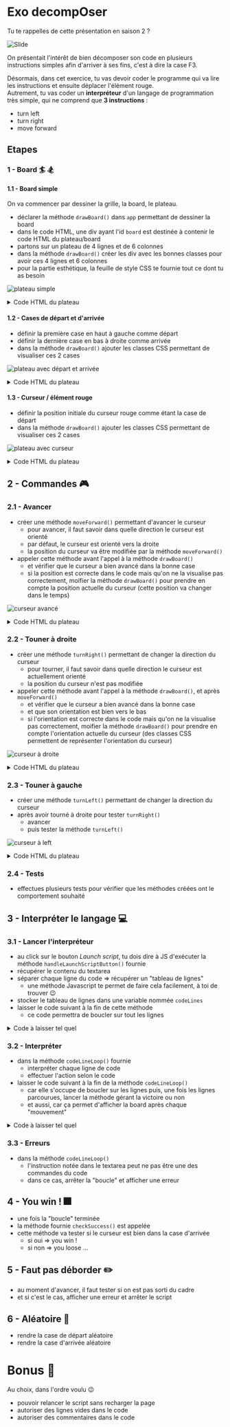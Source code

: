 # Exo decompOser

Tu te rappelles de cette présentation en saison 2 ?

![Slide](docs/slide-decomposer.png)

On présentait l'intérêt de bien décomposer son code en plusieurs instructions simples afin d'arriver à ses fins, c'est à dire la case F3.

Désormais, dans cet exercice, tu vas devoir coder le programme qui va lire les instructions et ensuite déplacer l'élément rouge.  
Autrement, tu vas coder un **interpréteur** d'un langage de programmation très simple, qui ne comprend que **3 instructions** :
- turn left
- turn right
- move forward

## Etapes

### 1 - Board :surfer: :snowboarder:

#### 1.1 - Board simple

On va commencer par dessiner la grille, la board, le plateau.

- déclarer la méthode `drawBoard()` dans `app` permettant de dessiner la board
- dans le code HTML, une div ayant l'id `board` est destinée à contenir le code HTML du plateau/board
- partons sur un plateau de 4 lignes et de 6 colonnes
- dans la méthode `drawBoard()` créer les div avec les bonnes classes pour avoir ces 4 lignes et 6 colonnes
- pour la partie esthétique, la feuille de style CSS te fournie tout ce dont tu as besoin

![plateau simple](docs/board1.png)

<details><summary>Code HTML du plateau</summary>

![HTML plateau simple](docs/board-html1.png)

</details>

#### 1.2 - Cases de départ et d'arrivée

- définir la première case en haut à gauche comme départ
- définir la dernière case en bas à droite comme arrivée
- dans la méthode `drawBoard()` ajouter les classes CSS permettant de visualiser ces 2 cases

![plateau avec départ et arrivée](docs/board2.png)

<details><summary>Code HTML du plateau</summary>

![HTML plateau avec départ et arrivée](docs/board-html2.png)

</details>

#### 1.3 - Curseur / élément rouge

- définir la position initiale du curseur rouge comme étant la case de départ
- dans la méthode `drawBoard()` ajouter les classes CSS permettant de visualiser ces 2 cases

![plateau avec curseur](docs/board3.png)

<details><summary>Code HTML du plateau</summary>

![HTML plateau avec curseur](docs/board-html3.png)

</details>

## 2 - Commandes :video_game:

### 2.1 - Avancer

- créer une méthode `moveForward()` permettant d'avancer le curseur
    - pour avancer, il faut savoir dans quelle direction le curseur est orienté
    - par défaut, le curseur est orienté vers la droite
    - la position du curseur va être modifiée par la méthode `moveForward()`
- appeler cette méthode avant l'appel à la méthode `drawBoard()`
    - et vérifier que le curseur a bien avancé dans la bonne case
    - si la position est correcte dans le code mais qu'on ne la visualise pas correctement, moifier la méthode `drawBoard()` pour prendre en compte la position actuelle du curseur (cette position va changer dans le temps)

![curseur avancé](docs/command1.png)

<details><summary>Code HTML du plateau</summary>

![HTML plateau avec curseur avancé](docs/command-html1.png)

</details>

### 2.2 - Touner à droite

- créer une méthode `turnRight()` permettant de changer la direction du curseur
    - pour tourner, il faut savoir dans quelle direction le curseur est actuellement orienté
    - la position du curseur n'est pas modifiée
- appeler cette méthode avant l'appel à la méthode `drawBoard()`, et après `moveForward()`
    - et vérifier que le curseur a bien avancé dans la bonne case
    - et que son orientation est bien vers le bas
    - si l'orientation est correcte dans le code mais qu'on ne la visualise pas correctement, moifier la méthode `drawBoard()` pour prendre en compte l'orientation actuelle du curseur (des classes CSS permettent de représenter l'orientation du curseur)

![curseur à droite](docs/command2.png)

<details><summary>Code HTML du plateau</summary>

![HTML plateau avec curseur tourné vers le bas](docs/command-html2.png)

</details>

### 2.3 - Touner à gauche

- créer une méthode `turnLeft()` permettant de changer la direction du curseur
- après avoir tourné à droite pour tester `turnRight()`
    - avancer
    - puis tester la méthode `turnLeft()`

![curseur à left](docs/command3.png)

<details><summary>Code HTML du plateau</summary>

![HTML plateau avec curseur tourné vers la droite](docs/command-html3.png)

</details>

### 2.4 - Tests

- effectues plusieurs tests pour vérifier que les méthodes créées ont le comportement souhaité

## 3 - Interpréter le langage :computer:

### 3.1 - Lancer l'interpréteur

- au click sur le bouton _Launch script_, tu dois dire à JS d'exécuter la méthode `handleLaunchScriptButton()` fournie
- récupérer le contenu du textarea
- séparer chaque ligne du code => récupérer un "tableau de lignes"
    - une méthode Javascript te permet de faire cela facilement, à toi de trouver :wink:
- stocker le tableau de lignes dans une variable nommée `codeLines`
- laisser le code suivant à la fin de cette méthode
    - ce code permettra de boucler sur tout les lignes

<details><summary>Code à laisser tel quel</summary>

```js
    // Appel, après 2sec, la méthode codeLineLoop() avec la variable et l'index de départ (0)
    window.setTimeout(function() {
      app.codeLineLoop(codeLines, 0);
    }, 2000);
```

</details>

### 3.2 - Interpréter

- dans la méthode `codeLineLoop()` fournie
    - interpréter chaque ligne de code
    - effectuer l'action selon le code
- laisser le code suivant à la fin de la méthode `codeLineLoop()`
    - car elle s'occupe de boucler sur les lignes puis, une fois les lignes parcourues, lancer la méthode gérant la victoire ou non
    - et aussi, car ça permet d'afficher la board après chaque "mouvement"

<details><summary>Code à laisser tel quel</summary>

```js
    // Increment
    index++;

    // if still a line to interpret
    if (index < codeLines.length) {
      // Recall same method (=> make a loop)
      window.setTimeout(function() {
        app.codeLineLoop(codeLines, index);
      }, 1000);
    } else {
      window.setTimeout(function() {
        app.checkSuccess();
      }, 1000);
    }
```

</details>

### 3.3 - Erreurs

- dans la méthode `codeLineLoop()`
    - l'instruction notée dans le textarea peut ne pas être une des commandes du code
    - dans ce cas, arrêter la "boucle" et afficher une erreur

## 4 - You win ! :fireworks:

- une fois la "boucle" terminée
- la méthode fournie `checkSuccess()` est appelée
- cette méthode va tester si le curseur est bien dans la case d'arrivée
    - si oui => you win !
    - si non => you loose ...

## 5 - Faut pas déborder :pencil2:

- au moment d'avancer, il faut tester si on est pas sorti du cadre
- et si c'est le cas, afficher une erreur et arrêter le script

## 6 - Aléatoire :twisted_rightwards_arrows:

- rendre la case de départ aléatoire
- rendre la case d'arrivée aléatoire

# Bonus :rainbow:

Au choix, dans l'ordre voulu :wink:

- pouvoir relancer le script sans recharger la page
- autoriser des lignes vides dans le code
- autoriser des commentaires dans le code